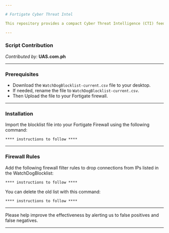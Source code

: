 ```yaml
---

# Fortigate Cyber Threat Intel

This repository provides a compact Cyber Threat Intelligence (CTI) feed for Fortigate Firewalls. Powered by AI/ML reinforcement learning, it delivers a minimal list of malicious IP addresses that blocks 60–70% of attacks. The small size ensures compatibility with most Fortigate models and uses minimal CPU resources, making it an efficient security solution for your network. This is "Security for the 99%"

---
```


### Script Contribution

*Contributed by:* **UAS.com.ph**

---

### Prerequisites

- Download the `WatchDogBlocklist-current.csv` file to your desktop.
- If needed, rename the file to `WatchDogBlocklist-current.csv`.
- Then Upload the file to your Fortigate firewall.

---

### Installation

Import the blocklist file into your Fortigate Firewall using the following command:

```shell
**** instructions to follow ****

```

---

### Firewall Rules

Add the following firewall filter rules to drop connections from IPs listed in the WatchDogBlocklist:

```plaintext
**** instructions to follow ****
```

You can delete the old list with this command: 
```plaintext
**** instructions to follow ****
```
---

Please help improve the effectiveness by alerting us to false positives and false negatives.

---



